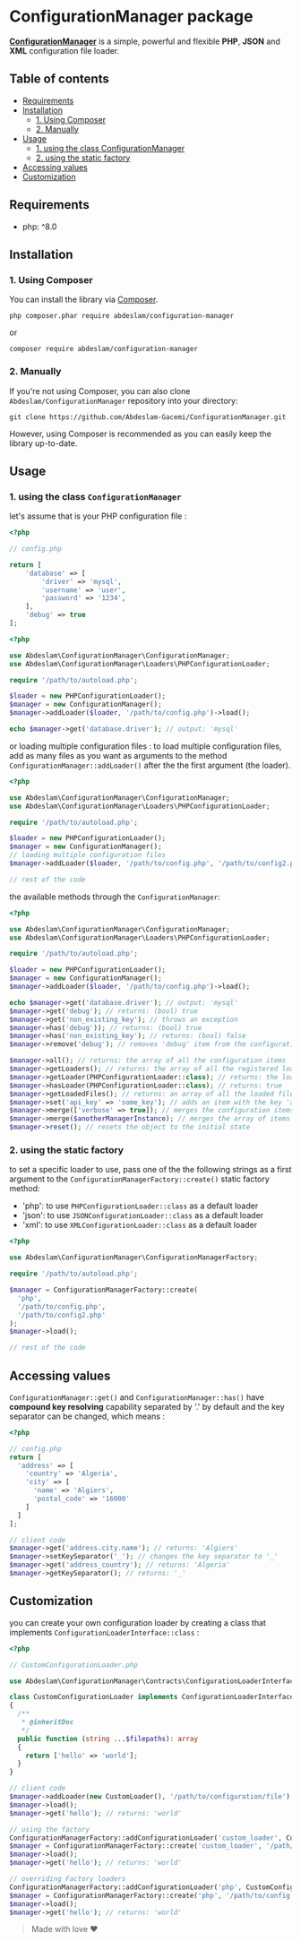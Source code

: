 # ConfigurationManager package
**[ConfigurationManager](https://github.com/Abdeslam-Gacemi/ConfigurationManager.git)** is a simple, powerful and flexible **PHP**, **JSON** and **XML** configuration file loader.

## Table of contents
  - [Requirements](#requirements)
  - [Installation](#installation)
    - [1. Using Composer](#1-using-composer)
    - [2. Manually](#2-manually)
  - [Usage](#usage)
    - [1. using the class ConfigurationManager](#1-using-the-class-configurationmanager)
    - [2. using the static factory](#2-using-the-static-factory)
  - [Accessing values](#accessing-values)
  - [Customization](#customization)

## Requirements

* php: ^8.0

## Installation

### 1. Using Composer

You can install the library via [Composer](https://getcomposer.org/).

```
php composer.phar require abdeslam/configuration-manager
```

or

```
composer require abdeslam/configuration-manager
```

### 2. Manually

If you're not using Composer, you can also clone `Abdeslam/ConfigurationManager` repository into your directory:

```
git clone https://github.com/Abdeslam-Gacemi/ConfigurationManager.git
```

However, using Composer is recommended as you can easily keep the library up-to-date.

## Usage

### 1. using the class `ConfigurationManager`

let's assume that is your PHP configuration file :
```php
<?php

// config.php

return [
    'database' => [
        'driver' => 'mysql',
        'username' => 'user',
        'password' => '1234',
    ],
    'debug' => true
];
```

```php
<?php

use Abdeslam\ConfigurationManager\ConfigurationManager;
use Abdeslam\ConfigurationManager\Loaders\PHPConfigurationLoader;

require '/path/to/autoload.php';

$loader = new PHPConfigurationLoader();
$manager = new ConfigurationManager();
$manager->addLoader($loader, '/path/to/config.php')->load();

echo $manager->get('database.driver'); // output: 'mysql'
```

or loading multiple configuration files :
to load multiple configuration files, add as many files as you want as arguments to the method `ConfigurationManager::addLoader()` after the the first argument (the loader).

```php
<?php

use Abdeslam\ConfigurationManager\ConfigurationManager;
use Abdeslam\ConfigurationManager\Loaders\PHPConfigurationLoader;

require '/path/to/autoload.php';

$loader = new PHPConfigurationLoader();
$manager = new ConfigurationManager();
// loading multiple configuration files
$manager->addLoader($loader, '/path/to/config.php', '/path/to/config2.php')->load();

// rest of the code
```

the available methods through the `ConfigurationManager`:

```php
<?php

use Abdeslam\ConfigurationManager\ConfigurationManager;
use Abdeslam\ConfigurationManager\Loaders\PHPConfigurationLoader;

require '/path/to/autoload.php';

$loader = new PHPConfigurationLoader();
$manager = new ConfigurationManager();
$manager->addLoader($loader, '/path/to/config.php')->load();

echo $manager->get('database.driver'); // output: 'mysql'
$manager->get('debug'); // returns: (bool) true
$manager->get('non_existing_key'); // throws an exception
$manager->has('debug')); // returns: (bool) true
$manager->has('non_existing_key'); // returns: (bool) false
$manager->remove('debug'); // removes 'debug' item from the configuration items array

$manager->all(); // returns: the array of all the configuration items
$manager->getLoaders(); // returns: the array of all the registered loaders
$manager->getLoader(PHPConfigurationLoader::class); // returns: the loader instance
$manager->hasLoader(PHPConfigurationLoader::class); // returns: true
$manager->getLoadedFiles(); // returns: an array of all the loaded files
$manager->set('api_key' => 'some_key'); // adds an item with the key 'api_key' and the value 'some_key' to the configuration items
$manager->merge(['verbose' => true]); // merges the configuration items array with the array given as an argument
$manager->merge($anotherManagerInstance); // merges the array of items of the original manager with the array of items of the managers supplies as an argument
$manager->reset(); // resets the object to the initial state
```

### 2. using the static factory

to set a specific loader to use, pass one of the the following strings as a first argument to the `ConfigurationManagerFactory::create()` static factory method:
* 'php': to use `PHPConfigurationLoader::class` as a default loader
* 'json': to use `JSONConfigurationLoader::class` as a default loader
* 'xml': to use `XMLConfigurationLoader::class` as a default loader

```php
<?php

use Abdeslam\ConfigurationManager\ConfigurationManagerFactory;

require '/path/to/autoload.php';

$manager = ConfigurationManagerFactory::create(
  'php',
  '/path/to/config.php',
  '/path/to/config2.php'
);
$manager->load();

// rest of the code
```

## Accessing values

`ConfigurationManager::get()` and `ConfigurationManager::has()` have **compound key resolving** capability separated by '.' by default and the key separator can be changed, which means :

```php
<?php

// config.php
return [
  'address' => [
    'country' => 'Algeria',
    'city' => [
      'name' => 'Algiers',
      'postal_code' => '16000'
    ]
  ]
];

// client code
$manager->get('address.city.name'); // returns: 'Algiers'
$manager->setKeySeparator('_'); // changes the key separator to '_'
$manager->get('address_country'); // returns: 'Algeria'
$manager->getKeySeparator(); // returns: '_'
```

## Customization

you can create your own configuration loader by creating a class that implements `ConfigurationLoaderInterface::class` :

```php
<?php

// CustomConfigurationLoader.php

use Abdeslam\ConfigurationManager\Contracts\ConfigurationLoaderInterface;

class CustomConfigurationLoader implements ConfigurationLoaderInterface
{
  /**
   * @inheritDoc
   */
  public function (string ...$filepaths): array
  {
    return ['hello' => 'world'];
  }
}

// client code
$manager->addLoader(new CustomLoader(), '/path/to/configuration/file');
$manager->load();
$manager->get('hello'); // returns: 'world'

// using the factory
ConfigurationManagerFactory::addConfigurationLoader('custom_loader', CustomConfigurationLoader::class);
$manager = ConfigurationManagerFactory::create('custom_loader', '/path/to/configuration/file');
$manager->load();
$manager->get('hello'); // returns: 'world'

// overriding Factory loaders
ConfigurationManagerFactory::addConfigurationLoader('php', CustomConfigurationLoader::class);
$manager = ConfigurationManagerFactory::create('php', '/path/to/config.php');
$manager->load();
$manager->get('hello'); // returns: 'world'

```

> Made with love :heart: